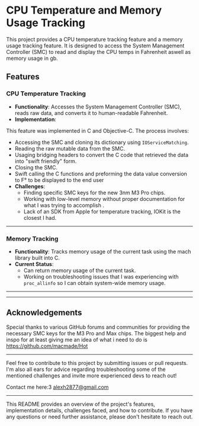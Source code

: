 # CPU Temperature and Memory Usage Tracking

This project provides a CPU temperature tracking feature and a memory usage tracking feature. It is designed to access the System Management Controller (SMC) to read and display the CPU temps in Fahrenheit aswell as memory usage in gb.

## Features


### CPU Temperature Tracking

- **Functionality**: Accesses the System Management Controller (SMC), reads raw data, and converts it to human-readable Fahrenheit.
- **Implementation**:

This feature was implemented in C and Objective-C. The process involves:

  - Accessing the SMC and cloning its dictionary using `IOServiceMatching`.
  - Reading the raw mutable data from the SMC.
  - Usaging bridging headers to convert the C code that retrieved the data into "swift friendly" form.
  - Closing the SMC.
  - Swift calling the C functions and preforming the data value conversion to F° to be displayed to the end user
- **Challenges**:
  - Finding specific SMC keys for the new 3nm M3 Pro chips.
  - Working with low-level memory without proper documentation for what I was trying to accomplish .
  - Lack of an SDK from Apple for temperature tracking, IOKit is the closest I had.

---

### Memory Tracking

- **Functionality**: Tracks memory usage of the current task using the mach library built into C.
- **Current Status**:
  - Can return memory usage of the current task.
  - Working on troubleshooting issues that I was experiencing with `proc_allinfo` so I can obtain system-wide memory usage.

---
---

## Acknowledgements

Special thanks to various GitHub forums and communities for providing the necessary SMC keys for the M3 Pro and Max chips. The biggest help and inspo for at least giving me an idea of what i need to do is https://github.com/macmade/Hot 

---

Feel free to contribute to this project by submitting issues or pull requests. I'm also all ears for advice regarding troubleshooting some of the mentioned challenges and invite more experienced devs to reach out!

Contact me here:3 alexh2877@gmail.com 

---

This README provides an overview of the project's features, implementation details, challenges faced, and how to contribute. If you have any questions or need further assistance, please don't hesitate to reach out.
